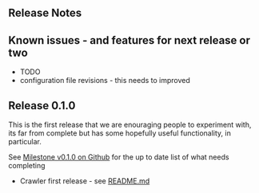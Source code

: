 ## Release Notes 

## Known issues - and features for next release or two

* TODO
* configuration file revisions - this needs to improved

## Release 0.1.0

This is the first release that we are enouraging people to experiment with, its far from complete
but has some hopefully useful functionality, in particular. 

See [Milestone v0.1.0 on Github](https://github.com/internetarchive/dweb-mirror/milestone/3) for the up to date list of what needs completing

* Crawler first release - see [README.md](./README.md)
